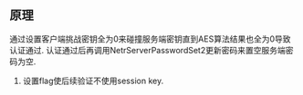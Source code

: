 ## 原理
通过设置客户端挑战密钥全为0来碰撞服务端密钥直到AES算法结果也全为0导致认证通过.
认证通过后再调用NetrServerPasswordSet2更新密码来置空服务端密码为空.
1. 设置flag使后续验证不使用session key.